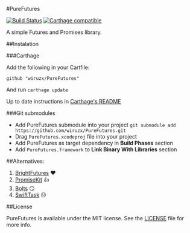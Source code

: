 #PureFutures

[![Build Status](https://travis-ci.org/wiruzx/PureFutures.svg?branch=master)](https://travis-ci.org/wiruzx/PureFutures) [![Carthage compatible](https://img.shields.io/badge/Carthage-compatible-4BC51D.svg?style=flat)](https://github.com/Carthage/Carthage)

A simple Futures and Promises library.

##Instalation

###Carthage

Add the following in your Cartfile:

```
github "wiruzx/PureFutures"
```

And run `carthage update`

Up to date instructions in [Carthage's README](https://github.com/Carthage/Carthage#adding-frameworks-to-an-application)

###Git submodules

* Add PureFutures submodule into your project `git submodule add https://github.com/wiruzx/PureFutures.git`
* Drag `PureFutures.xcodeproj` file into your project
* Add PureFutures as target dependency in **Build Phases** section
* Add `PureFutures.framework` to **Link Binary With Libraries** section

##Alternatives:

1. [BrightFutures](https://github.com/Thomvis/BrightFutures) ❤️
2. [PromiseKit](https://github.com/mxcl/PromiseKit) 👍
3. [Bolts](https://github.com/BoltsFramework/Bolts-iOS) 😏
4. [SwiftTask](https://github.com/ReactKit/SwiftTask) 😐

##License

PureFutures is available under the MIT license. See the [LICENSE](LICENSE) file for more info.
